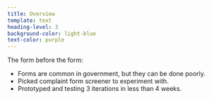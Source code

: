 ```yaml
---
title: Overview
template: text
heading-level: 3
background-color: light-blue
text-color: purple
---
```


The form before the form:

- Forms are common in government, but they can be done poorly.
- Picked complaint form screener to experiment with.
- Prototyped and testing 3 iterations in less than 4 weeks.